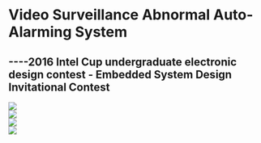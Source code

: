 Video Surveillance Abnormal Auto-Alarming System
===
----2016 Intel Cup undergraduate electronic design contest - Embedded System Design Invitational Contest
---
![](https://github.com/zhulinn/Video-Surveillance-Alarm/row/master/pic/Design.jpg)<br>
![](https://github.com/zhulinn/Video-Surveillance-Alarm/row/master/pic/captor.jpg)<br>
![](https://github.com/zhulinn/Video-Surveillance-Alarm/row/master/pic/monitor.jpg)<br>
![](https://github.com/zhulinn/Video-Surveillance-Alarm/row/master/pic/demo.png)
